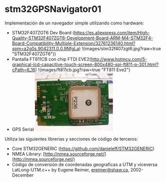 # stm32GPSNavigator01

Implementación de un navegador simple utilizando como hardware:
- STM32F407ZGT6 Dev Board (https://es.aliexpress.com/item/High-Quality-STM32F407ZGT6-Development-Board-ARM-M4-STM32F4-Board-Compatibility-Multiple-Extension/32761236140.html?spm=a2g0s.9042311.0.0.9NfgLa)
!(images/stm32f407zgt6.jpg?raw=true "STM32F407ZGT6"))
- Pantalla FT811CB con chip FTDI EVE2(http://www.hotmcu.com/5-graphical-lcd-capacitive-touch-screen-800x480-spi-ft811-p-301.html?cPath=6_16)
!(images/ft811cb.jpg?raw=true "FT811 Eve2")
- GPS Serial ![Modified HOLUX M1000 Bluetooth GPS](images/holuxM1000.jpg?raw=true "Holux M1000")

Utiliza las siguientes librerias y secciones de código de terceros:
* Core STM32GENERIC (https://github.com/danieleff/STM32GENERIC)
* NMEA Library: [http://nmea.sourceforge.net/](http://nmea.sourceforge.net/)
* Código de conversión de coordenadas geograficas a UTM y viceversa LatLong-UTM.c++ by Eugene Reimer, ereimer@shaw.ca, 2002-December
